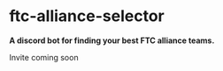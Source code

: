 # ftc-alliance-selector

**A discord bot for finding your best FTC alliance teams.**

Invite coming soon
